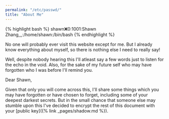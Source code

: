 ```yaml
---
permalink: "/etc/passwd/"
title: "About Me"
---
```

{% highlight bash %}
shawn:x:0:1001:Shawn Zhang,,,:/home/shawn:/bin/bash
{% endhighlight %}

No one will probably ever visit this website except for me.  But I already know everything about myself, so there is nothing else I need to really say!

Well, despite nobody hearing this I'll atleast say a few words just to listen for the echo in the void.  Also, for the sake of my future self who may have forgotten who I was before I'll remind you.


Dear Shawn,

Given that only you will come across this, I'll share some things which you may have forgotten or have chosen to forget, including some of your deepest darkest secrets.  But in the small chance that someone else may stumble upon this I've decided to encrypt the rest of this document with your [public key]({% link _pages/shadow.md %}).


